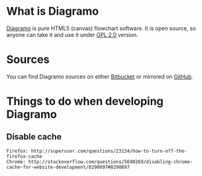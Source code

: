 What is Diagramo
================

[Diagramo](http://diagramo.com "Diagramo") is  pure HTML5 (canvas) flowchart software. It is open source, so anyone can take it
and use it under [GPL 2.0](http://www.gnu.org/licenses/gpl-2.0.html) version.


Sources
=======
You can find Diagramo sources on either [Bitbucket](https://bitbucket.org/scriptoid/diagramo "Diagramo on Bitbucket") 
or mirrored on [GitHub](https://github.com/alexgheorghiu/diagramo.git "Diagramo on Git").


Things to do when developing Diagramo
=====================================

Disable cache
-------------
    Firefox: http://superuser.com/questions/23134/how-to-turn-off-the-firefox-cache
    Chrome: http://stackoverflow.com/questions/5690269/disabling-chrome-cache-for-website-development/8290697#8290697

